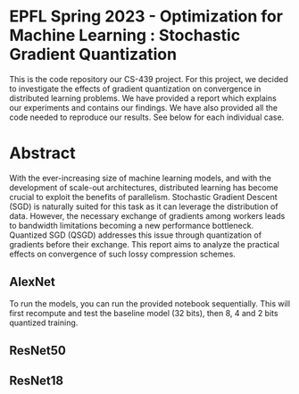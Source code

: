 # EPFL Spring 2023 - Optimization for Machine Learning : Stochastic Gradient Quantization

This is the code repository our CS-439 project. For this project, we decided to investigate the effects of gradient quantization on convergence in distributed learning problems. We have provided a report which explains our experiments and contains our findings. We have also provided all the code needed to reproduce our results. See below for each individual case.

# Abstract

With the ever-increasing size of machine learning
models, and with the development of scale-out architectures,
distributed learning has become crucial to exploit the benefits
of parallelism. Stochastic Gradient Descent (SGD) is naturally
suited for this task as it can leverage the distribution of data.
However, the necessary exchange of gradients among workers
leads to bandwidth limitations becoming a new performance
bottleneck. Quantized SGD (QSGD) addresses this issue through
quantization of gradients before their exchange. This report aims
to analyze the practical effects on convergence of such lossy
compression schemes.


## AlexNet

To run the models, you can run the provided notebook sequentially. This will first recompute and test the baseline model (32 bits), then 8, 4 and 2 bits quantized training.


## ResNet50


## ResNet18
